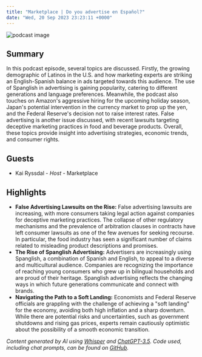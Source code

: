 ```yaml
---
title: "Marketplace | Do you advertise en Español?"
date: "Wed, 20 Sep 2023 23:23:11 +0000"
---
```


![podcast image](https://www.marketplace.org/wp-content/uploads/2019/05/MP_show-1.png)

## Summary

In this podcast episode, several topics are discussed. Firstly, the growing demographic of Latinos in the U.S. and how marketing experts are striking an English-Spanish balance in ads targeted towards this audience. The use of Spanglish in advertising is gaining popularity, catering to different generations and language preferences. Meanwhile, the podcast also touches on Amazon's aggressive hiring for the upcoming holiday season, Japan's potential intervention in the currency market to prop up the yen, and the Federal Reserve's decision not to raise interest rates. False advertising is another issue discussed, with recent lawsuits targeting deceptive marketing practices in food and beverage products. Overall, these topics provide insight into advertising strategies, economic trends, and consumer rights.

## Guests

- Kai Ryssdal - _Host_ - Marketplace

## Highlights

- **False Advertising Lawsuits on the Rise:** False advertising lawsuits are increasing, with more consumers taking legal action against companies for deceptive marketing practices. The collapse of other regulatory mechanisms and the prevalence of arbitration clauses in contracts have left consumer lawsuits as one of the few avenues for seeking recourse. In particular, the food industry has seen a significant number of claims related to misleading product descriptions and promises.
- **The Rise of Spanglish Advertising:** Advertisers are increasingly using Spanglish, a combination of Spanish and English, to appeal to a diverse and multicultural audience. Companies are recognizing the importance of reaching young consumers who grew up in bilingual households and are proud of their heritage. Spanglish advertising reflects the changing ways in which future generations communicate and connect with brands.
- **Navigating the Path to a Soft Landing:** Economists and Federal Reserve officials are grappling with the challenge of achieving a "soft landing" for the economy, avoiding both high inflation and a sharp downturn. While there are potential risks and uncertainties, such as government shutdowns and rising gas prices, experts remain cautiously optimistic about the possibility of a smooth economic transition.

_Content generated by AI using [Whisper](https://openai.com/research/whisper) and [ChatGPT-3.5](https://openai.com/blog/chatgpt). Code used, including chat prompts, can be found on [GitHub](https://github.com/dustinbrownman/podcast-parser/blob/main/app/functions.py)._
